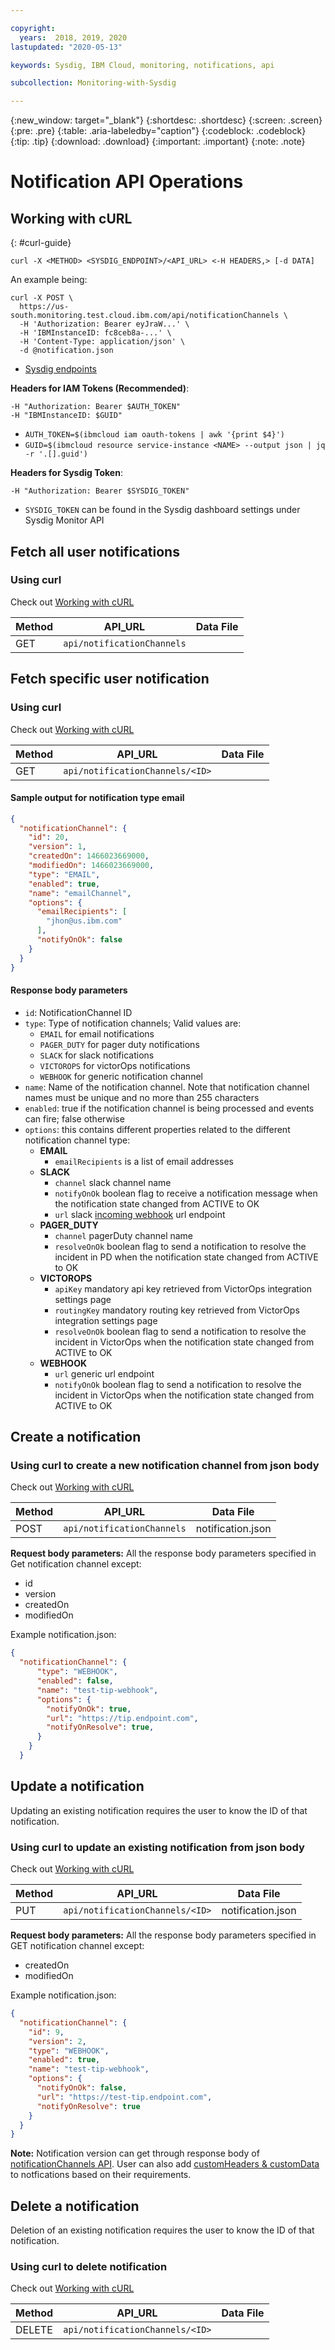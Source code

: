 ```yaml
---

copyright:
  years:  2018, 2019, 2020
lastupdated: "2020-05-13"

keywords: Sysdig, IBM Cloud, monitoring, notifications, api

subcollection: Monitoring-with-Sysdig

---
```


{:new_window: target="_blank"}
{:shortdesc: .shortdesc}
{:screen: .screen}
{:pre: .pre}
{:table: .aria-labeledby="caption"}
{:codeblock: .codeblock}
{:tip: .tip}
{:download: .download}
{:important: .important}
{:note: .note}

# Notification API Operations

## Working with cURL
{: #curl-guide}

```shell
curl -X <METHOD> <SYSDIG_ENDPOINT>/<API_URL> <-H HEADERS,> [-d DATA]
```

An example being:
```shell
curl -X POST \
  https://us-south.monitoring.test.cloud.ibm.com/api/notificationChannels \
  -H 'Authorization: Bearer eyJraW...' \
  -H 'IBMInstanceID: fc8ceb8a-...' \
  -H 'Content-Type: application/json' \
  -d @notification.json
```

* [Sysdig endpoints](https://test.cloud.ibm.com/docs/services/Monitoring-with-Sysdig?topic=Sysdig-endpoints#endpoints_sysdig)

**Headers for IAM Tokens (Recommended)**:
```shell
-H "Authorization: Bearer $AUTH_TOKEN"
-H "IBMInstanceID: $GUID"
```
* `AUTH_TOKEN=$(ibmcloud iam oauth-tokens | awk '{print $4}')`
* `GUID=$(ibmcloud resource service-instance <NAME> --output json | jq -r '.[].guid')`

**Headers for Sysdig Token**:
```shell
-H "Authorization: Bearer $SYSDIG_TOKEN"
```
* `SYSDIG_TOKEN` can be found in the Sysdig dashboard settings under Sysdig Monitor API

## Fetch all user notifications

### Using curl

Check out [Working with cURL](#curl-guide)

| Method | API_URL | Data File |
|----|---|----|
| GET | `api/notificationChannels` | |

## Fetch specific user notification

### Using curl

Check out [Working with cURL](#curl-guide)

| Method | API_URL | Data File |
|----|---|----|
| GET | `api/notificationChannels/<ID>` | |

#### Sample output for notification type email

```json
{
  "notificationChannel": {
    "id": 20,
    "version": 1,
    "createdOn": 1466023669000,
    "modifiedOn": 1466023669000,
    "type": "EMAIL",
    "enabled": true,
    "name": "emailChannel",
    "options": {
      "emailRecipients": [
        "jhon@us.ibm.com"
      ],
      "notifyOnOk": false
    }
  }
}
```

#### Response body parameters

- `id`: NotificationChannel ID
- `type`: Type of notification channels; Valid values are:
  - `EMAIL` for email notifications
  - `PAGER_DUTY` for pager duty notifications
  - `SLACK` for slack notifications
  - `VICTOROPS` for victorOps notifications
  - `WEBHOOK` for generic notification channel
- `name`: Name of the notification channel. Note that notification channel names must be unique and no more than 255 characters
- `enabled`: true if the notification channel is being processed and events can fire; false otherwise
- `options`: this contains different properties related to the different notification channel type:
  - **EMAIL**
    - `emailRecipients` is a list of email addresses
  - **SLACK**
    - `channel` slack channel name
    - `notifyOnOk` boolean flag to receive a notification message when the notification state changed from ACTIVE to OK
    - `url`  slack [incoming webhook](https://api.slack.com/incoming-webhooks) url endpoint
  - **PAGER_DUTY**
    - `channel` pagerDuty channel name
    - `resolveOnOk` boolean flag to send a notification to resolve the incident in PD when the notification state changed from ACTIVE to OK
  - **VICTOROPS**
    - `apiKey` mandatory api key retrieved from VictorOps integration settings page
    - `routingKey` mandatory routing key retrieved from VictorOps integration settings page
    - `resolveOnOk` boolean flag to send a notification to resolve the incident in VictorOps when the notification state changed from ACTIVE to OK
  - **WEBHOOK**
    - `url` generic url endpoint
    - `notifyOnOk` boolean flag to send a notification to resolve the incident in VictorOps when the notification state changed from ACTIVE to OK

## Create a notification

### Using curl to create a new notification channel from json body

Check out [Working with cURL](#curl-guide)

| Method | API_URL | Data File |
|----|---|----|
| POST | `api/notificationChannels` | notification.json |

**Request body parameters:** All the response body parameters specified in Get notification channel except:

- id
- version
- createdOn
- modifiedOn

Example notification.json:

```json
{
  "notificationChannel": {
      "type": "WEBHOOK",
      "enabled": false,
      "name": "test-tip-webhook",
      "options": {
        "notifyOnOk": true,
        "url": "https://tip.endpoint.com",
        "notifyOnResolve": true,
      }
    }
  }
  ```

## Update a notification

Updating an existing notification requires the user to know the ID of that notification.

### Using curl to update an existing notification from json body

Check out [Working with cURL](#curl-guide)

| Method | API_URL | Data File |
|----|---|----|
| PUT | `api/notificationChannels/<ID>` | notification.json |

**Request body parameters:** All the response body parameters specified in GET notification channel except:

- createdOn
- modifiedOn

Example notification.json:

```json
{
  "notificationChannel": {
    "id": 9,
    "version": 2,
    "type": "WEBHOOK",
    "enabled": true,
    "name": "test-tip-webhook",
    "options": {
      "notifyOnOk": false,
      "url": "https://test-tip.endpoint.com",
      "notifyOnResolve": true
    }
  }
}
```

**Note:** Notification version can get through response body of [notificationChannels API](#fetch-specific-user-notification). User can also add [customHeaders & customData](https://docs.sysdig.com/en/configure-a-webhook-channel.html#al_UUID-a6715905-0530-a08a-a3ab-cb10b2c5d19b_UUID-f9896786-62e5-c4c3-d2ef-38d3a2f7dfab) to notfications based on their requirements.

## Delete a notification

Deletion of an existing notification requires the user to know the ID of that notification.

### Using curl to delete notification

Check out [Working with cURL](#curl-guide)

| Method | API_URL | Data File |
|----|---|----|
| DELETE | `api/notificationChannels/<ID>` | |
